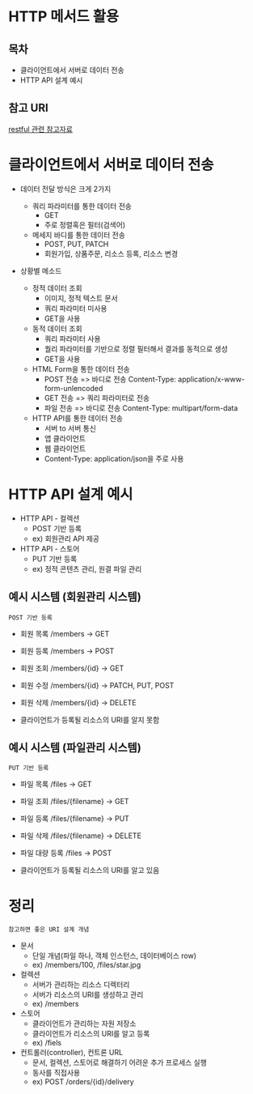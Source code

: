 # HTTP 메서드 활용

## 목차
- 클라이언트에서 서버로 데이터 전송
- HTTP API 설계 예시

## 참고 URI
[restful 관련 참고자료](https://restful.net/resource-naming)

# 클라이언트에서 서버로 데이터 전송
- 데이터 전달 방식은 크게 2가지
    - 쿼리 파라미터를 통한 데이터 전송
        - GET
        - 주로 정렬혹은 필터(검색어)
    - 메세지 바디를 통한 데이터 전송
        - POST, PUT, PATCH
        - 회원가입, 상품주문, 리소스 등록, 리소스 변경

- 상황별 메소드
    - 정적 데이터 조회
        - 이미지, 정적 텍스트 문서
        - 쿼리 파라미터 미사용
        - GET을 사용
    - 동적 데이터 조회
        - 쿼리 파라미터 사용
        - 퀄리 파라미터를 기반으로 정렬 필터해서 결과를 동적으로 생성
        - GET을 사용
    - HTML Form을 통한 데이터 전송
        - POST 전송 => 바디로 전송 Content-Type: application/x-www-form-unlencoded
        - GET 전송 => 쿼리 파라미터로 전송
        - 파일 전송 => 바디로 전송 Content-Type: multipart/form-data 
    - HTTP API를 통한 데이터 전송
        - 서버 to 서버 통신
        - 앱 클라이언트
        - 웹 클라이언트
        - Content-Type: application/json을 주로 사용
    

# HTTP API 설계 예시
- HTTP API - 컬렉션
    - POST 기반 등록
    - ex) 회원관리 API 제공
- HTTP API - 스토어
    - PUT 기반 등록
    - ex) 정적 콘텐츠 관리, 원결 파일 관리

## 예시 시스템 (회원관리 시스템)
`POST 기반 등록`
- 회원 목록 /members -> GET
- 회원 등록 /members -> POST
- 회원 조회 /members/{id} -> GET
- 회원 수정 /members/{id} -> PATCH, PUT, POST
- 회원 삭제 /members/{id} -> DELETE

- 클라이언트가 등록될 리소스의 URI를 알지 못함

## 예시 시스템 (파일관리 시스템)
`PUT 기반 등록`
- 파일 목록 /files -> GET
- 파일 조회 /files/{filename} -> GET
- 파일 등록 /files/{filename} -> PUT
- 파일 삭제 /files/{filename} -> DELETE
- 파일 대량 등록 /files -> POST

- 클라이언트가 등록될 리소스의 URI를 알고 있음

# 정리
`참고하면 좋은 URI 설계 개념`
- 문서
    - 단일 개념(파일 하나, 객체 인스턴스, 데이터베이스 row)
    - ex) /members/100, /files/star.jpg
- 컬렉션
    - 서버가 관리하는 리소스 디렉터리
    - 서버가 리소스의 URI를 생성하고 관리
    - ex) /members
- 스토어
    - 클라이언트가 관리하는 자원 저장소
    - 클라이언트가 리소스의 URI를 알고 등록
    - ex) /fiels
- 컨트롤러(controller), 컨트론 URL
    - 문서, 컬렉션, 스토어로 해결하기 어려운 추가 프로세스 실행
    - 동사를 직접사용
    - ex) POST /orders/{id}/delivery